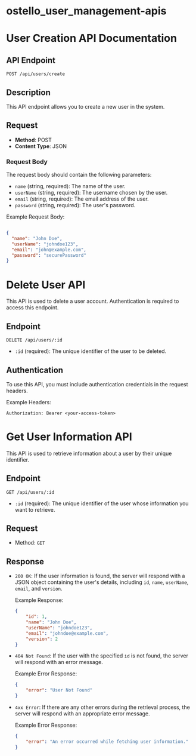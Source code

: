 # ostello_user_management-apis

# User Creation API Documentation

## API Endpoint

`POST /api/users/create`

## Description

This API endpoint allows you to create a new user in the system.

## Request

- **Method**: POST
- **Content Type**: JSON

### Request Body

The request body should contain the following parameters:

- `name` (string, required): The name of the user.
- `userName` (string, required): The username chosen by the user.
- `email` (string, required): The email address of the user.
- `password` (string, required): The user's password.

Example Request Body:

```json

{
  "name": "John Doe",
  "userName": "johndoe123",
  "email": "john@example.com",
  "password": "securePassword"
}

```

# Delete User API

This API is used to delete a user account. Authentication is required to access this endpoint.

## Endpoint

`DELETE /api/users/:id`

- `:id` (required): The unique identifier of the user to be deleted.

## Authentication

To use this API, you must include authentication credentials in the request headers.

Example Headers:
```http
Authorization: Bearer <your-access-token>
```

# Get User Information API

This API is used to retrieve information about a user by their unique identifier.

## Endpoint

`GET /api/users/:id`

- `:id` (required): The unique identifier of the user whose information you want to retrieve.

## Request

- Method: `GET`

## Response

- `200 OK`: If the user information is found, the server will respond with a JSON object containing the user's details, including `id`, `name`, `userName`, `email`, and `version`.

    Example Response:
    ```json
    {
        "id": 1,
        "name": "John Doe",
        "userName": "johndoe123",
        "email": "johndoe@example.com",
        "version": 2
    }
    ```

- `404 Not Found`: If the user with the specified `id` is not found, the server will respond with an error message.

    Example Error Response:
    ```json
    {
        "error": "User Not Found"
    }
    ```

- `4xx Error`: If there are any other errors during the retrieval process, the server will respond with an appropriate error message.

    Example Error Response:
    ```json
    {
        "error": "An error occurred while fetching user information."
    }
    ```